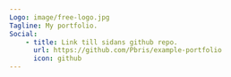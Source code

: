 ```yaml
---
Logo: image/free-logo.jpg
Tagline: My portfolio.
Social:
    - title: Link till sidans github repo.
      url: https://github.com/Pbris/example-portfolio
      icon: github
---
```

